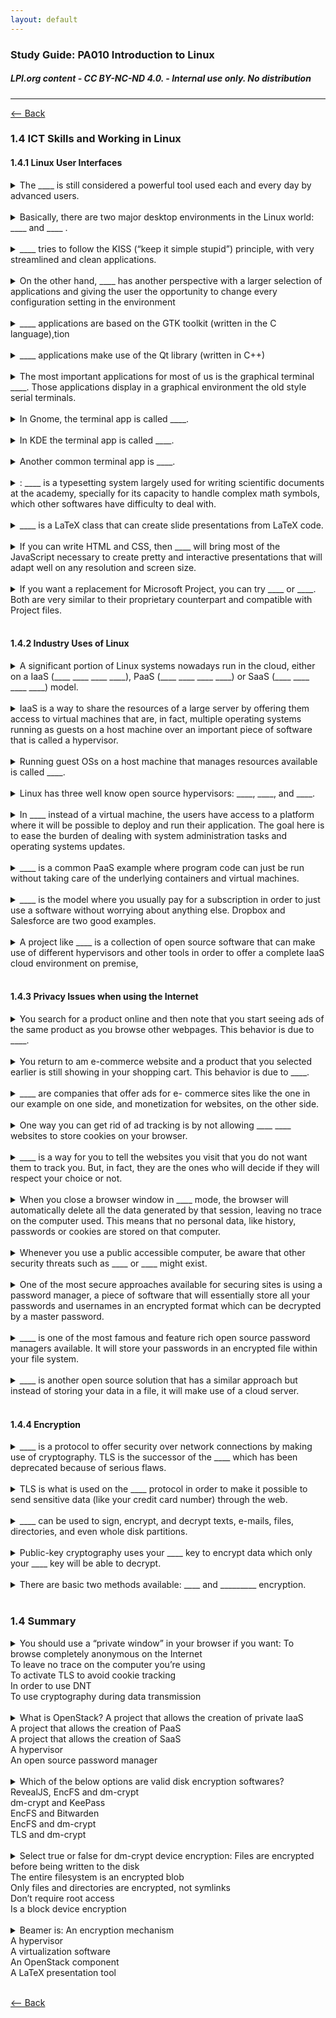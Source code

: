 ```yaml
---
layout: default
---
```

### Study Guide: PA010 Introduction to Linux 
##### *LPI.org content  - CC BY-NC-ND 4.0. - Internal use only. No distribution*
---

[<-- Back](./)

### 1.4 ICT Skills and Working in Linux

#### 1.4.1 Linux User Interfaces
<details>
<summary>The ____ is still considered a powerful tool used each and every day by advanced users. 
</summary>
command line
</details>
<br>

<details>
<summary>Basically,  there  are  two  major  desktop  environments  in  the  Linux  world: ____ and ____ . 
</summary>
Gnome, KDE
</details>
<br>

<details>
<summary>____  tries  to  follow  the  KISS  (“keep  it  simple
stupid”)  principle,  with  very  streamlined  and  clean  applications.  
</summary>
Gnome
</details>
<br>

<details>
<summary>On  the  other  hand,  ____  has another perspective with a larger selection of applications and giving the user the opportunity to change every configuration setting in the environment
</summary>
KDE
</details>
<br>

<details>
<summary>____ applications are based on the GTK toolkit (written in the C language),tion
</summary>
Gnome
</details>
<br>

<details>
<summary>____ applications  make  use  of  the  Qt  library  (written  in  C++)
</summary>
KDE
</details>
<br>

<details>
<summary>The most important applications for most of us is the graphical terminal ____. Those applications display in  a  graphical  environment  the  old  style  serial
terminals.
</summary>
emulator
</details>
<br>


<details>
<summary>In Gnome, the terminal app is called ____.
</summary>
Gnome Terminal
</details>
<br>

<details>
<summary>In KDE the terminal app is called ____.
</summary>
Konsole
</details>
<br>

<details>
<summary>Another common terminal app is ____.
</summary>
Xterm
</details>
<br>

<details>
<summary>: ____ is  a  typesetting system  largely  used  for  writing  scientific  documents  at  the  academy,  specially  for  its  capacity  to handle complex math symbols, which other softwares have difficulty to deal with.
</summary>
LaTeX
</details>
<br>

<details>
<summary>____ is a  LaTeX  class  that  can  create  slide  presentations  from  LaTeX  code.
</summary>
Beamer
</details>
<br>

<details>
<summary> If you can write HTML and CSS, then ____ will bring most of the JavaScript necessary to create pretty and interactive presentations that will adapt well on any resolution and screen size.
</summary>
Reveal.js
</details>
<br>

<details>
<summary>If  you  want  a  replacement  for  Microsoft  Project,  you  can  try ____  or  ____. Both are very similar to their proprietary counterpart and compatible with Project files.
</summary>
GanttProject<br> 
ProjectLibre</details>
<br>

#### 1.4.2 Industry Uses of Linux

<details>
<summary>A  significant portion of Linux systems nowadays run in the cloud, either on a IaaS (____ ____ ____ ____), PaaS (____ ____ ____ ____) or SaaS (____ ____ ____ ____) model.
</summary>
Infrastructure as a service<br>
Platform as a Service<br>
Software as a Service
</details>
<br>

<details>
<summary>IaaS is a way to share the resources of a large server by offering them access to virtual machines
that  are,  in  fact,  multiple  operating  systems  running  as  guests  on  a  host  machine  over  an
important piece of software that is called a hypervisor.
</summary>
answer
</details>
<br>

<details>
<summary>Running guest OSs on a host machine that manages resources available is called ____.
</summary>
virtualization
</details>
<br>

<details>
<summary>Linux  has  three  well  know  open  source  hypervisors: ____, ____, and ____.  
</summary>
Xen<br>
KVM<br>
VirtualBox.
</details>
<br>

<details>
<summary>In ____ instead of a virtual machine, the users have access to a platform where it will be possible
to  deploy  and  run  their  application.  The  goal  here  is  to  ease  the  burden  of  dealing  with  system
administration  tasks  and  operating  systems  updates. 
</summary>
PaaS
</details>
<br>

<details>
<summary> ____ is  a  common  PaaS  example  where
program  code  can  just  be  run  without  taking  care  of  the  underlying  containers  and  virtual
machines.
</summary>
Heroku
</details>
<br>

<details>
<summary>____ is the model where you usually pay for a subscription in order to just use a software
without  worrying  about  anything  else.  Dropbox  and  Salesforce  are  two  good  examples. 
</summary>
SaaS
</details>
<br>

<details>
<summary>A  project  like  ____ is  a  collection  of  open  source  software  that  can  make  use  of  different
hypervisors  and  other  tools  in  order  to  offer  a  complete  IaaS  cloud  environment  on  premise,
</summary>
OpenStack 
</details>
<br>

#### 1.4.3 Privacy Issues when using the Internet

<details>
<summary>You search for a product online and then note that you start seeing ads of the same product as you browse other webpages. This behavior is due to ____.
</summary>
cookie tracking
</details>
<br>

<details>
<summary>You return to am e-commerce website and a product that you selected earlier is still showing in your shopping cart. This behavior is due to ____.
</summary>
cookie tracking
</details>
<br>

<details>
<summary> ____ are  companies  that  offer  ads  for  e-
commerce  sites  like  the  one  in  our  example  on  one  side,  and  monetization  for  websites,  on  the other side. 
</summary>
Ad networks
</details>
<br>

<details>
<summary>One  way  you  can  get  rid  of  ad tracking is  by  not  allowing  ____ ____ websites  to  store  cookies  on  your
browser. 
</summary>
third  party 
</details>
<br>

<details>
<summary>____ is a way for you to tell the websites you visit that you do not want them to track you. But, in fact, they are the ones who will decide if they will respect your choice or not.
</summary>
Do Not Track (DNT)
</details>
<br>

<details>
<summary>When  you  close  a  browser window in ____ mode,  the  browser  will
automatically delete all the data generated by that session, leaving no trace on the computer used. This means that no personal data, like history, passwords or cookies are stored on that computer.
</summary>
private
</details>
<br>

<details>
<summary>Whenever  you  use  a  public
accessible  computer,  be  aware  that  other  security  threats  such  as ____ or ____   might
exist.
</summary>
malware<br>
key  loggers
</details>
<br>

<details>
<summary> One  of  the  most  secure  approaches  available for securing sites is using a password manager, a piece of software that will  essentially  store  all  your  passwords  and  usernames  in  an  encrypted  format  which  can  be decrypted by a master password. 
</summary>
password manager
</details>
<br>

<details>
<summary>____ is one of the most famous and feature rich open source password managers available. It
will store your passwords in an encrypted file within your file system. 
</summary>
KeePass
</details>
<br>

<details>
<summary>____ is another open source solution that has a similar approach but instead of storing your data  in  a  file,  it  will  make  use  of  a  cloud  server.
</summary>
Bitwarden
</details>
<br>

#### 1.4.4 Encryption


<details>
<summary>____ is a protocol to offer security over network connections by making
use  of  cryptography.  TLS  is  the  successor  of  the  ____ which  has  been
deprecated because of serious flaws. 
</summary>
Transport Layer Security (TLS)<br>
Secure  Sockets  Layer  (SSL) 
</details>
<br>

<details>
<summary>TLS is what is used on the ____  protocol in order to make it  possible to send
sensitive data (like your credit card number) through the web.  
</summary>
HTTPS
</details>
<br>

<details>
<summary>____  can  be  used  to  sign,  encrypt,  and  decrypt  texts,  e-mails,  files,  directories,  and  even  whole disk  partitions.
</summary>
GnuPG
</details>
<br>

<details>
<summary>Public-key cryptography uses your ____ key to encrypt data which only your ____ key will be able to decrypt.
</summary>
public<br>
private
</details>
<br>

<details>
<summary>There are basic two methods available: ____ and
_________ encryption.
</summary>
stacked<br>
block device 
</details>
<br>


### 1.4 Summary


<details>
<summary>You should use a “private window” in your browser if you want:
To browse completely anonymous on the Internet<br>
To leave no trace on the computer you’re using<br>
To activate TLS to avoid cookie tracking<br>
In order to use DNT<br>
To use cryptography during data transmission<br>
</summary>
To leave no trace on the computer you’re using X<br>
</details>
<br>

<details>
<summary>What is OpenStack?
A project that allows the creation of private IaaS<br>
A project that allows the creation of PaaS<br>
A project that allows the creation of SaaS<br>
A hypervisor<br>
An open source password manager<br>
</summary>
A project that allows the creation of private IaaS X<br>
</details>
<br>

<details>
<summary>Which of the below options are valid disk encryption softwares?
RevealJS, EncFS and dm-crypt<br>
dm-crypt and KeePass<br>
EncFS and Bitwarden<br>
EncFS and dm-crypt<br>
TLS and dm-crypt<br>
</summary>
EncFS and dm-crypt X<br>
</details>
<br>

<details>
<summary>Select true or false for dm-crypt device encryption:
Files are encrypted before being written to the disk <br>
The entire filesystem is an encrypted blob  <br>
Only files and directories are encrypted, not symlinks <br>
Don’t require root access <br>
Is a block device encryption <br>
</summary>
Files are encrypted before being written to the disk  T<br>
The entire filesystem is an encrypted blob  T<br>
Only files and directories are encrypted, not symlinks  F<br>
Don’t require root access  F<br>
Is a block device encryption  T<br>
</details>
<br>

<details>
<summary>Beamer is:
An encryption mechanism<br>
A hypervisor<br>
A virtualization software<br>
An OpenStack component<br>
A LaTeX presentation tool<br> 
</summary>
A LaTeX presentation tool <strong>X</strong><br>
</details>
<br>

[<-- Back](./)
